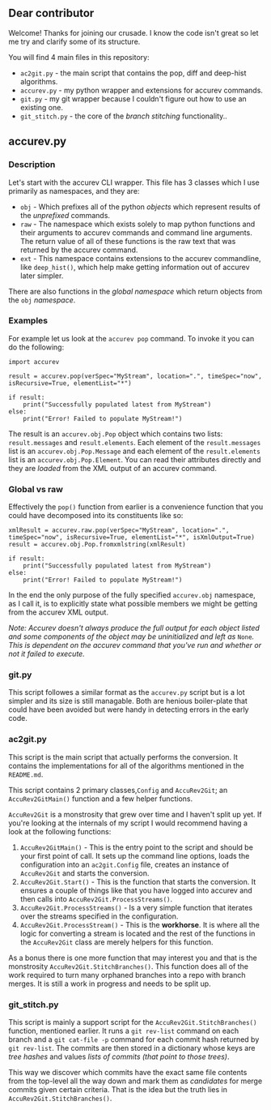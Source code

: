 ## Dear contributor ##

Welcome! Thanks for joining our crusade. I know the code isn't great so let me try and clarify some of its structure.

You will find 4 main files in this repository:
  - `ac2git.py` - the main script that contains the pop, diff and deep-hist algorithms.
  - `accurev.py` - my python wrapper and extensions for accurev commands.
  - `git.py` - my git wrapper because I couldn't figure out how to use an existing one.
  - `git_stitch.py` - the core of the _branch stitching_ functionality..

## accurev.py ##

### Description ###

Let's start with the accurev CLI wrapper. This file has 3 classes which I use primarily as namespaces, and they are:
 - `obj` - Which prefixes all of the python _objects_ which represent results of the _unprefixed_ commands.
 - `raw` - The namespace which exists solely to map python functions and their arguments to accurev commands and command line arguments. The return value of all of these functions is the raw text that was returned by the accurev command.
 - `ext` - This namespace contains extensions to the accurev commandline, like `deep_hist()`, which help make getting information out of accurev later simpler.

There are also functions in the _global namespace_ which return objects from the `obj` _namespace_.

### Examples ###

For example let us look at the `accurev pop` command. To invoke it you can do the following:

    import accurev
	
	result = accurev.pop(verSpec="MyStream", location=".", timeSpec="now", isRecursive=True, elementList="*")
	
	if result:
		print("Successfully populated latest from MyStream")
	else:
		print("Error! Failed to populate MyStream!")

The result is an `accurev.obj.Pop` object which contains two lists: `result.messages` and `result.elements`. Each element of the `result.messages` list is an `accurev.obj.Pop.Message` and each element of the `result.elements` list is an `accurev.obj.Pop.Element`. You can read their attributes directly and they are _loaded_ from the XML output of an accurev command.

### Global vs raw ###

Effectively the `pop()` function from earlier is a convenience function that you could have decomposed into its constituents like so:

    xmlResult = accurev.raw.pop(verSpec="MyStream", location=".", timeSpec="now", isRecursive=True, elementList="*", isXmlOutput=True)
	result = accurev.obj.Pop.fromxmlstring(xmlResult)
	
	if result:
		print("Successfully populated latest from MyStream")
	else:
		print("Error! Failed to populate MyStream!")

In the end the only purpose of the fully specified `accurev.obj` namespace, as I call it, is to explicitly state what possible members we might be getting from the accurev XML output.

_Note: Accurev doesn't always produce the full output for each object listed and some components of the object may be uninitialized and left as_ `None`_. This is dependent on the accurev command that you've run and whether or not it failed to execute._

### git.py ###

This script followes a similar format as the `accurev.py` script but is a lot simpler and its size is still managable. Both are henious boiler-plate that could have been avoided but were handy in detecting errors in the early code.

### ac2git.py ###

This script is the main script that actually performs the conversion. It contains the implementations for all of the algorithms mentioned in the `README.md`.

This script contains 2 primary classes,`Config` and `AccuRev2Git`; an `AccuRev2GitMain()` function and a few helper functions.

`AccuRev2Git` is a monstrosity that grew over time and I haven't split up yet. If you're looking at the internals of my script I would recommend having a look at the following functions:
 1. `AccuRev2GitMain()` - This is the entry point to the script and should be your first point of call. It sets up the command line options, loads the configuration into an `ac2git.Config` file, creates an instance of `AccuRev2Git` and starts the conversion.
 2. `AccuRev2Git.Start()` - This is the function that starts the conversion. It ensures a couple of things like that you have logged into accurev and then calls into `AccuRev2Git.ProcessStreams()`.
 3. `AccuRev2Git.ProcessStreams()` - Is a very simple function that iterates over the streams specified in the configuration.
 4. `AccuRev2Git.ProcessStream()` - This is the **workhorse**. It is where all the logic for converting a stream is located and the rest of the functions in the `AccuRev2Git` class are merely helpers for this function.

As a bonus there is one more function that may interest you and that is the monstrosity `AccuRev2Git.StitchBranches()`. This function does all of the work required to turn many orphaned branches into a repo with branch merges. It is still a work in progress and needs to be split up.

### git_stitch.py ###

This script is mainly a support script for the `AccuRev2Git.StitchBranches()` function, mentioned earlier. It runs a `git rev-list` command on each branch and a `git cat-file -p` command for each commit hash returned by `git rev-list`.
The commits are then stored in a dictionary whose keys are _tree hashes_ and values _lists of commits (that point to those trees)_.

This way we discover which commits have the exact same file contents from the top-level all the way down and mark them as _candidates_ for merge commits given certain criteria. That is the idea but the truth lies in `AccuRev2Git.StitchBranches()`.
